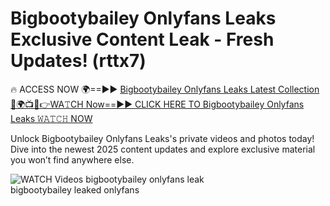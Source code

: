 # Bigbootybailey Onlyfans Leaks Exclusive Content Leak - Fresh Updates! (rttx7)

🔥 ACCESS NOW 🌍==►► <a href="https://tinyurl.com/3fjeunct" rel="nofollow">Bigbootybailey Onlyfans Leaks Latest Collection</a></h3>
[🔴🌍📺📱👉WA𝚃CH Now==►► CLICK HERE TO Bigbootybailey Onlyfans Leaks 𝚆𝙰𝚃𝙲𝙷 NOW](https://tinyurl.com/3fjeunct)

Unlock Bigbootybailey Onlyfans Leaks's private videos and photos today! Dive into the newest 2025 content updates and explore exclusive material you won’t find anywhere else.


<a href="https://tinyurl.com/3fjeunct" rel="nofollow" data-target="animated-image.originalLink"><img src="https://camo.githubusercontent.com/8a4f000d20f83aca3bf7ec5f350d767afa0574a8a352519fd8cfa583a6f93a33/68747470733a2f2f692e696d6775722e636f6d2f644a486b345a712e676966" alt="WATCH Videos" data-canonical-src="https://i.imgur.com/dJHk4Zq.gif" style="max-width: 100%; display: inline-block;" data-target="animated-image.originalImage"></a>
bigbootybailey onlyfans leak<br>
bigbootybailey leaked onlyfans